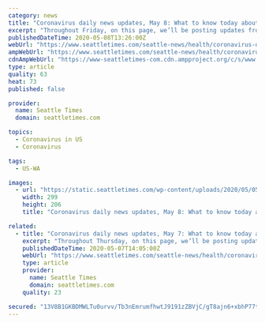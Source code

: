 ```yaml
---
category: news
title: "Coronavirus daily news updates, May 8: What to know today about COVID-19 in the Seattle area, Washington state and the nation"
excerpt: "Throughout Friday, on this page, we’ll be posting updates from Seattle Times journalists and others on the pandemic and its effects on the Seattle area, the Pacific Northwest and the world."
publishedDateTime: 2020-05-08T13:26:00Z
webUrl: "https://www.seattletimes.com/seattle-news/health/coronavirus-daily-news-updates-may-8-what-to-know-today-about-covid-19-in-the-seattle-area-washington-state-and-the-nation/"
ampWebUrl: "https://www.seattletimes.com/seattle-news/health/coronavirus-daily-news-updates-may-8-what-to-know-today-about-covid-19-in-the-seattle-area-washington-state-and-the-nation/?amp=1"
cdnAmpWebUrl: "https://www-seattletimes-com.cdn.ampproject.org/c/s/www.seattletimes.com/seattle-news/health/coronavirus-daily-news-updates-may-8-what-to-know-today-about-covid-19-in-the-seattle-area-washington-state-and-the-nation/?amp=1"
type: article
quality: 63
heat: 73
published: false

provider:
  name: Seattle Times
  domain: seattletimes.com

topics:
  - Coronavirus in US
  - Coronavirus

tags:
  - US-WA

images:
  - url: "https://static.seattletimes.com/wp-content/uploads/2020/05/05082020_fred_110202-300x206.jpg"
    width: 299
    height: 206
    title: "Coronavirus daily news updates, May 8: What to know today about COVID-19 in the Seattle area, Washington state and the nation"

related:
  - title: "Coronavirus daily news updates, May 7: What to know today about COVID-19 in the Seattle area, Washington state and the nation"
    excerpt: "Throughout Thursday, on this page, we’ll be posting updates from Seattle Times journalists and others on the pandemic and its effects on the Seattle area, the Pacific Northwest and the world."
    publishedDateTime: 2020-05-07T14:05:00Z
    webUrl: "https://www.seattletimes.com/seattle-news/health/coronavirus-daily-news-updates-may-7-what-to-know-today-about-covid-19-in-the-seattle-area-washington-state-and-the-nation/"
    type: article
    provider:
      name: Seattle Times
      domain: seattletimes.com
    quality: 23

secured: "13V8B1GKBDMWLTu0urvv/Tb3nEmrumfhwtJ9191zZBVjC/gT8ajn6+xbhP77tRfyKbfi/f8n7vZggdEJjmUrlUooXwWea5QtWPnksN+vWUiGuPF7JeCfT0M4CdSXmIS/xeMTQ3nshQ3EH13urNju+aDOvD9kari46bpazJ2Mi8KLGp4xvsSTBBuL5wskKMZrRbIOZbxWyogXVIPz7iUl7yCji0ake68Ar6yTQfEpvg3Xj+gHgdIS4/uyeEsC0sc2d3d927cfIG9zw1NzZ+aushWbXbPgFWaC6ItbUepmm2Cno4922Cd3IG8KRAisqFE4VBDxH2ImmVTKqIPf0udlQv00BbbuF3kuKU6hQTMOsqgtoc9e+nYS2iXTaCQvCKPG6UfvgtlGZ05ebeGN1g8usvXor4Hh1VDzvo9HL4hrRLvibsP9UYlnmx5nLlbh036XI9EFMXgELlzjcZGKkD9yV5hUO/+/3VO1MWbsliy1lVM=;XB01eOnEjd/LATr3bM2qGQ=="
---
```


